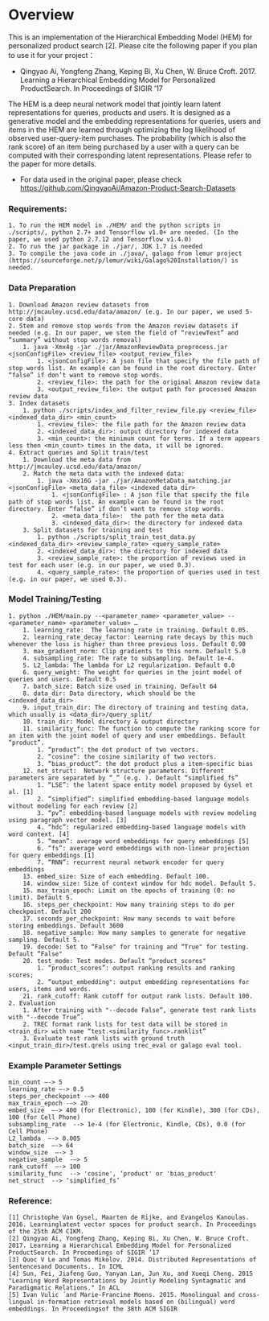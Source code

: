 # Overview #
This is an implementation of the Hierarchical Embedding Model (HEM) for personalized product search [2]. Please cite the following paper if you plan to use it for your project：
    
*	Qingyao Ai, Yongfeng Zhang, Keping Bi, Xu Chen, W. Bruce Croft. 2017. Learning a Hierarchical Embedding Model for Personalized ProductSearch. In Proceedings of SIGIR ’17
    	
The HEM is a deep neural network model that jointly learn latent representations for queries, products and users. 
It is designed as a generative model and the embedding representations for queries, users and items in the HEM are learned through optimizing the log likelihood of observed user-query-item purchases. 
The probability (which is also the rank score) of an item being purchased by a user with a query can be computed with their corresponding latent representations. 
Please refer to the paper for more details.

* For data used in the original paper, please check https://github.com/QingyaoAi/Amazon-Product-Search-Datasets

### Requirements: ###
    1. To run the HEM model in ./HEM/ and the python scripts in ./scripts/, python 2.7+ and Tensorflow v1.0+ are needed. (In the paper, we used python 2.7.12 and Tensorflow v1.4.0)
    2. To run the jar package in ./jar/, JDK 1.7 is needed
    3. To compile the java code in ./java/, galago from lemur project (https://sourceforge.net/p/lemur/wiki/Galago%20Installation/) is needed. 

### Data Preparation ###
    1. Download Amazon review datasets from http://jmcauley.ucsd.edu/data/amazon/ (e.g. In our paper, we used 5-core data)
    2. Stem and remove stop words from the Amazon review datasets if needed (e.g. In our paper, we stem the field of “reviewText” and “summary” without stop words removal)
        1. java -Xmx4g -jar ./jar/AmazonReviewData_preprocess.jar <jsonConfigFile> <review_file> <output_review_file>
            1. <jsonConfigFile>: A json file that specify the file path of stop words list. An example can be found in the root directory. Enter “false” if don’t want to remove stop words. 
            2. <review_file>: the path for the original Amazon review data
            3. <output_review_file>: the output path for processed Amazon review data
    3. Index datasets
        1. python ./scripts/index_and_filter_review_file.py <review_file> <indexed_data_dir> <min_count>
            1. <review_file>: the file path for the Amazon review data
            2. <indexed_data_dir>: output directory for indexed data
            3. <min_count>: the minimum count for terms. If a term appears less then <min_count> times in the data, it will be ignored.
    4. Extract queries and Split train/test
        1. Download the meta data from http://jmcauley.ucsd.edu/data/amazon/ 
        2. Match the meta data with the indexed data:
            1. java -Xmx16G -jar ./jar/AmazonMetaData_matching.jar <jsonConfigFile> <meta_data_file> <indexed_data_dir>
                1. <jsonConfigFile> : A json file that specify the file path of stop words list. An example can be found in the root directory. Enter “false” if don’t want to remove stop words. 
                2. <meta_data_file>:  the path for the meta data
                3. <indexed_data_dir>: the directory for indexed data
        3. Split datasets for training and test
            1. python ./scripts/split_train_test_data.py <indexed_data_dir> <review_sample_rate> <query_sample_rate>
            2. <indexed_data_dir>: the directory for indexed data
            3. <review_sample_rate>: the proportion of reviews used in test for each user (e.g. in our paper, we used 0.3).
            4. <query_sample_rate>: the proportion of queries used in test (e.g. in our paper, we used 0.3).

	

### Model Training/Testing ###
    1. python ./HEM/main.py --<parameter_name> <parameter_value> --<parameter_name> <parameter_value> … 
        1. learning_rate:  The learning rate in training. Default 0.05.
        2. learning_rate_decay_factor: Learning rate decays by this much whenever the loss is higher than three previous loss. Default 0.90
        3. max_gradient_norm: Clip gradients to this norm. Default 5.0
        4. subsampling_rate: The rate to subsampling. Default 1e-4. 
        5. L2_lambda: The lambda for L2 regularization. Default 0.0
        6. query_weight: The weight for queries in the joint model of queries and users. Default 0.5
        7. batch_size: Batch size used in training. Default 64
        8. data_dir: Data directory, which should be the <indexed_data_dir>
        9. input_train_dir: The directory of training and testing data, which usually is <data_dir>/query_split/
        10. train_dir: Model directory & output directory
        11. similarity_func: The function to compute the ranking score for an item with the joint model of query and user embeddings. Default “product”.
            1. “product”: the dot product of two vectors.
            2. “cosine”: the cosine similarity of two vectors.
            3. “bias_product”: the dot product plus a item-specific bias
        12. net_struct:  Network structure parameters. Different parameters are separated by “_” (e.g. ). Default “simplified_fs”
            1. “LSE”: the latent space entity model proposed by Gysel et al. [1]
            2. “simplified”: simplified embedding-based language models without modeling for each review [2]
            3. “pv”: embedding-based language models with review modeling using paragraph vector model. [3]
            4. “hdc”: regularized embedding-based language models with word context. [4]
            5. “mean”: average word embeddings for query embeddings [5]
            6. “fs”: average word embeddings with non-linear projection for query embeddings [1]
            7. “RNN”: recurrent neural network encoder for query embeddings
        13. embed_size: Size of each embedding. Default 100.
        14. window_size: Size of context window for hdc model. Default 5.
        15. max_train_epoch: Limit on the epochs of training (0: no limit). Default 5.
        16. steps_per_checkpoint: How many training steps to do per checkpoint. Default 200
        17. seconds_per_checkpoint: How many seconds to wait before storing embeddings. Default 3600
        18. negative_sample: How many samples to generate for negative sampling. Default 5.
        19. decode: Set to “False" for training and “True" for testing. Default “False"
        20. test_mode: Test modes. Default “product_scores"
            1. “product_scores”: output ranking results and ranking scores; 
            2. “output_embedding": output embedding representations for users, items and words.
        21. rank_cutoff: Rank cutoff for output rank lists. Default 100.
    2. Evaluation
        1. After training with "--decode False”, generate test rank lists with "--decode True”.
        2. TREC format rank lists for test data will be stored in <train_dir> with name “test.<similarity_func>.ranklist”
        3. Evaluate test rank lists with ground truth <input_train_dir>/test.qrels using trec_eval or galago eval tool.

### Example Parameter Settings ###
	min_count —-> 5 
	learning_rate —-> 0.5
	steps_per_checkpoint -—> 400
	max_train_epoch -—> 20
	embed_size  —-> 400 (for Electronic), 100 (for Kindle), 300 (for CDs), 100 (for Cell Phone)
	subsampling_rate  --> 1e-4 (for Electronic, Kindle, CDs), 0.0 (for Cell Phone)
	L2_lambda  —-> 0.005
	batch_size  —-> 64
	window_size  —-> 3
	negative_sample  -—> 5
	rank_cutoff  —-> 100
	similarity_func  --> 'cosine', ‘product' or 'bias_product' 
	net_struct  --> ‘simplified_fs’ 


### Reference: ###
    [1] Christophe Van Gysel, Maarten de Rijke, and Evangelos Kanoulas. 2016. Learninglatent vector spaces for product search. In Proceedings of the 25th ACM CIKM.
    [2] Qingyao Ai, Yongfeng Zhang, Keping Bi, Xu Chen, W. Bruce Croft. 2017. Learning a Hierarchical Embedding Model for Personalized ProductSearch. In Proceedings of SIGIR ’17
    [3] Quoc V Le and Tomas Mikolov. 2014. Distributed Representations of Sentencesand Documents.. In ICML
    [4] Sun, Fei, Jiafeng Guo, Yanyan Lan, Jun Xu, and Xueqi Cheng. 2015 "Learning Word Representations by Jointly Modeling Syntagmatic and Paradigmatic Relations." In ACL 
    [5] Ivan Vulic ́ and Marie-Francine Moens. 2015. Monolingual and cross-lingual in-formation retrieval models based on (bilingual) word embeddings. In Proceedingsof the 38th ACM SIGIR